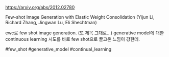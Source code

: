 https://arxiv.org/abs/2012.02780

Few-shot Image Generation with Elastic Weight Consolidation (Yijun Li, Richard Zhang, Jingwan Lu, Eli Shechtman)

ewc로 few shot image generation. (또 제목 그대로...) generative model에 대한 continuous learning 시도를 바로 few shot으로 끌고온 느낌이 강한데.

#few_shot #generative_model #continual_learning 